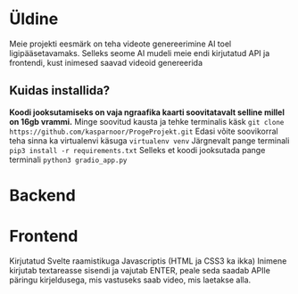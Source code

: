 # Üldine

Meie projekti eesmärk on teha videote genereerimine AI toel ligipääsetavamaks. Selleks seome AI mudeli meie endi kirjutatud API ja frontendi, kust inimesed saavad videoid genereerida

## Kuidas installida?
**Koodi jooksutamiseks on vaja ngraafika kaarti soovitatavalt selline millel on 16gb vrammi.** 
Minge soovitud kausta ja tehke terminalis käsk `git clone https://github.com/kasparnoor/ProgeProjekt.git`
Edasi võite soovikorral teha sinna ka virtualenvi käsuga `virtualenv venv`
Järgnevalt pange terminali `pip3 install -r requirements.txt`
Selleks et koodi jooksutada pange terminali `python3 gradio_app.py`
# Backend

# Frontend

Kirjutatud Svelte raamistikuga Javascriptis (HTML ja CSS3 ka ikka)
Inimene kirjutab textareasse sisendi ja vajutab ENTER, peale seda saadab APIle päringu kirjeldusega, mis vastuseks saab video, mis laetakse alla.
